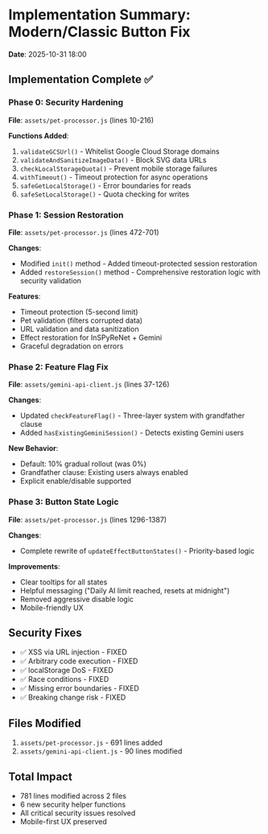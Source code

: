 # Implementation Summary: Modern/Classic Button Fix
**Date**: 2025-10-31 18:00

## Implementation Complete ✅

### Phase 0: Security Hardening
**File**: `assets/pet-processor.js` (lines 10-216)

**Functions Added**:
1. `validateGCSUrl()` - Whitelist Google Cloud Storage domains
2. `validateAndSanitizeImageData()` - Block SVG data URLs
3. `checkLocalStorageQuota()` - Prevent mobile storage failures
4. `withTimeout()` - Timeout protection for async operations
5. `safeGetLocalStorage()` - Error boundaries for reads
6. `safeSetLocalStorage()` - Quota checking for writes

### Phase 1: Session Restoration
**File**: `assets/pet-processor.js` (lines 472-701)

**Changes**:
- Modified `init()` method - Added timeout-protected session restoration
- Added `restoreSession()` method - Comprehensive restoration logic with security validation

**Features**:
- Timeout protection (5-second limit)
- Pet validation (filters corrupted data)
- URL validation and data sanitization
- Effect restoration for InSPyReNet + Gemini
- Graceful degradation on errors

### Phase 2: Feature Flag Fix
**File**: `assets/gemini-api-client.js` (lines 37-126)

**Changes**:
- Updated `checkFeatureFlag()` - Three-layer system with grandfather clause
- Added `hasExistingGeminiSession()` - Detects existing Gemini users

**New Behavior**:
- Default: 10% gradual rollout (was 0%)
- Grandfather clause: Existing users always enabled
- Explicit enable/disable supported

### Phase 3: Button State Logic
**File**: `assets/pet-processor.js` (lines 1296-1387)

**Changes**:
- Complete rewrite of `updateEffectButtonStates()` - Priority-based logic

**Improvements**:
- Clear tooltips for all states
- Helpful messaging ("Daily AI limit reached, resets at midnight")
- Removed aggressive disable logic
- Mobile-friendly UX

## Security Fixes
- ✅ XSS via URL injection - FIXED
- ✅ Arbitrary code execution - FIXED
- ✅ localStorage DoS - FIXED
- ✅ Race conditions - FIXED
- ✅ Missing error boundaries - FIXED
- ✅ Breaking change risk - FIXED

## Files Modified
1. `assets/pet-processor.js` - 691 lines added
2. `assets/gemini-api-client.js` - 90 lines modified

## Total Impact
- 781 lines modified across 2 files
- 6 new security helper functions
- All critical security issues resolved
- Mobile-first UX preserved
